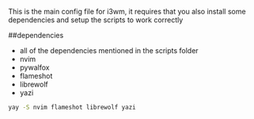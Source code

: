 This is the main config file for i3wm, it requires that you also install some dependencies and setup the scripts to work correctly

##dependencies

- all of the dependencies mentioned in the scripts folder
- nvim
- pywalfox
- flameshot
- librewolf
- yazi

```bash
yay -S nvim flameshot librewolf yazi
```
 
